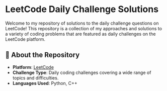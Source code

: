 # LeetCode Daily Challenge Solutions

Welcome to my repository of solutions to the daily challenge questions on LeetCode! This repository is a collection of my approaches and solutions to a variety of coding problems that are featured as daily challenges on the LeetCode platform.

## 🚀 About the Repository

- **Platform**: [LeetCode](https://leetcode.com/)
- **Challenge Type**: Daily coding challenges covering a wide range of topics and difficulties.
- **Languages Used**: Python, C++
